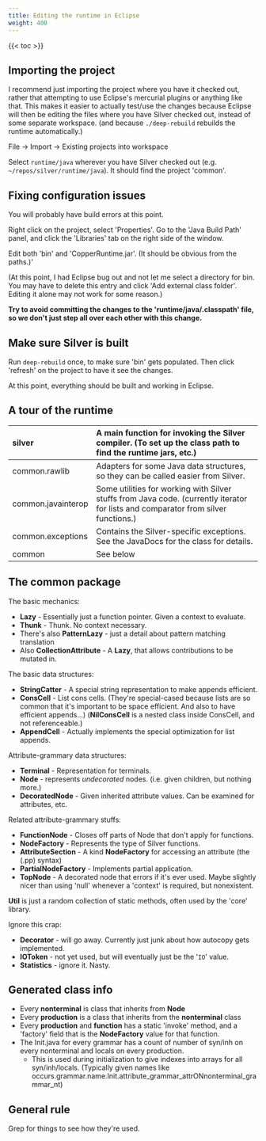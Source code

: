 ```yaml
---
title: Editing the runtime in Eclipse
weight: 400
---
```


{{< toc >}}

## Importing the project

I recommend just importing the project where you have it checked out, rather that attempting to use Eclipse's mercurial plugins or anything like that. This makes it easier to actually test/use the changes because Eclipse will then be editing the files where you have Silver checked out, instead of some separate workspace. (and because `./deep-rebuild` rebuilds the runtime automatically.)

File -> Import -> Existing projects into workspace

Select `runtime/java` wherever you have Silver checked out (e.g. `~/repos/silver/runtime/java`). It should find the project 'common'.

## Fixing configuration issues

You will probably have build errors at this point.

Right click on the project, select 'Properties'. Go to the 'Java Build Path' panel, and click the 'Libraries' tab on the right side of the window.

Edit both 'bin' and 'CopperRuntime.jar'. (It should be obvious from the paths.)'

(At this point, I had Eclipse bug out and not let me select a directory for bin. You may have to delete this entry and click 'Add external class folder'. Editing it alone may not work for some reason.)

**Try to avoid committing the changes to the 'runtime/java/.classpath' file, so we don't just step all over each other with this change.**

## Make sure Silver is built

Run `deep-rebuild` once, to make sure 'bin' gets populated. Then click 'refresh' on the project to have it see the changes.

At this point, everything should be built and working in Eclipse.

## A tour of the runtime

| silver | A main function for invoking the Silver compiler. (To set up the class path to find the runtime jars, etc.) |
|:-------|:------------------------------------------------------------------------------------------------------------|
| common.rawlib | Adapters for some Java data structures, so they can be called easier from Silver.                            |
| common.javainterop | Some utilities for working with Silver stuffs from Java code. (currently iterator for lists and comparator from silver functions.) |
| common.exceptions | Contains the Silver-specific exceptions. See the JavaDocs for the class for details.                        |
| common | See below                                                                                                   |

## The common package

The basic mechanics:

  * **Lazy** - Essentially just a function pointer. Given a context to evaluate.
  * **Thunk** - Thunk. No context necessary.
  * There's also **PatternLazy** - just a detail about pattern matching translation
  * Also **CollectionAttribute** - A **Lazy**, that allows contributions to be mutated in.

The basic data structures:

  * **StringCatter** - A special string representation to make appends efficient.
  * **ConsCell** - List cons cells. (They're special-cased because lists are so common that it's important to be space efficient. And also to have efficient appends...) (**NilConsCell** is a nested class inside ConsCell, and not referenceable.)
  * **AppendCell** - Actually implements the special optimization for list appends.

Attribute-grammary data structures:

  * **Terminal** - Representation for terminals.
  * **Node** - represents _undecorated_ nodes. (i.e. given children, but nothing more.)
  * **DecoratedNode** - Given inherited attribute values. Can be examined for attributes, etc.

Related attribute-grammary stuffs:

  * **FunctionNode** - Closes off parts of Node that don't apply for functions.
  * **NodeFactory** - Represents the type of Silver functions.
  * **AttributeSection** - A kind **NodeFactory** for accessing an attribute (the (.pp) syntax)
  * **PartialNodeFactory** - Implements partial application.
  * **TopNode** - A decorated node that errors if it's ever used. Maybe slightly nicer than using 'null' whenever a 'context' is required, but nonexistent.

**Util** is just a random collection of static methods, often used by the 'core' library.

Ignore this crap:

  * **Decorator** - will go away. Currently just junk about how autocopy gets implemented.
  * **IOToken** - not yet used, but will eventually just be the '`IO`' value.
  * **Statistics** - ignore it. Nasty.

## Generated class info

  * Every **nonterminal** is class that inherits from **Node**
  * Every **production** is a class that inherits from the **nonterminal** class
  * Every **production** and **function** has a static 'invoke' method, and a 'factory' field that is the **NodeFactory** value for that function.
  * The Init.java for every grammar has a count of number of syn/inh on every nonterminal and locals on every production.
    * This is used during initialization to give indexes into arrays for all syn/inh/locals. (Typically given names like occurs.grammar.name.Init.attribute\_grammar\_attrONnonterminal\_grammar\_nt)

## General rule

Grep for things to see how they're used.
